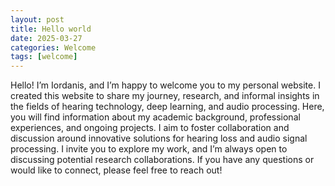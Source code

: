 ```yaml
---
layout: post
title: Hello world
date: 2025-03-27
categories: Welcome
tags: [welcome]
---
```


Hello! I’m Iordanis, and I’m happy to welcome you to my personal website. 
I created this website to share my journey, research, and informal insights in the fields of hearing technology, deep learning, and audio processing. Here, you will find information about my academic background, professional experiences, and ongoing projects. I aim to foster collaboration and discussion around innovative solutions for hearing loss and audio signal processing. I invite you to explore my work, and I’m always open to discussing potential research collaborations. If you have any questions or would like to connect, please feel free to reach out!